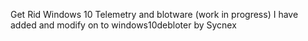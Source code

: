 Get Rid Windows 10 Telemetry and blotware (work in progress)
I have added and  modify on to windows10debloter by Sycnex
